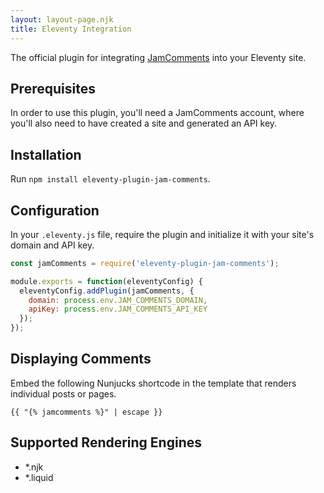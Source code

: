 ```yaml
---
layout: layout-page.njk
title: Eleventy Integration
---
```


The official plugin for integrating [JamComments](https://jamcomments.com) into your Eleventy site.

## Prerequisites

In order to use this plugin, you'll need a JamComments account, where you'll also need to have created a site and generated an API key.

## Installation

Run `npm install eleventy-plugin-jam-comments`.

## Configuration

In your `.eleventy.js` file, require the plugin and initialize it with your site's domain and API key.

```js
const jamComments = require('eleventy-plugin-jam-comments');

module.exports = function(eleventyConfig) {
  eleventyConfig.addPlugin(jamComments, {
    domain: process.env.JAM_COMMENTS_DOMAIN,
    apiKey: process.env.JAM_COMMENTS_API_KEY
  });
});
```

## Displaying Comments

Embed the following Nunjucks shortcode in the template that renders individual posts or pages.

```
{{ "{% jamcomments %}" | escape }}
```

## Supported Rendering Engines

- \*.njk
- \*.liquid
